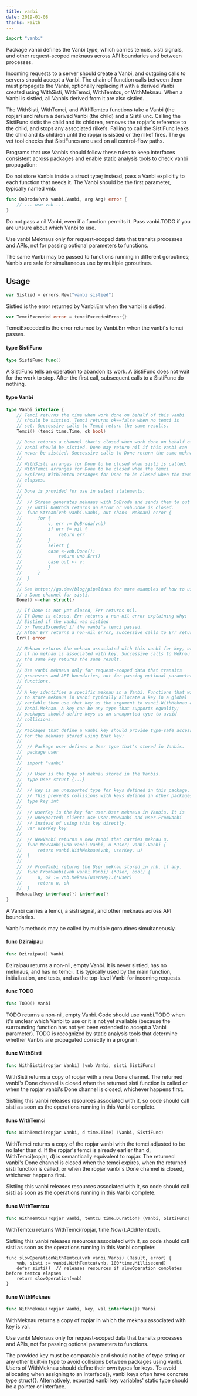 ```yaml
---
title: vanbi
date: 2019-01-08
thanks: Faith
---
```


```go
import "vanbi"
```

Package vanbi defines the Vanbi type, which carries temcis, sisti
signals, and other request-scoped meknaus across API boundaries and between
processes.

Incoming requests to a server should create a Vanbi, and outgoing calls to
servers should accept a Vanbi. The chain of function calls between them must
propagate the Vanbi, optionally replacing it with a derived Vanbi created
using WithSisti, WithTemci, WithTemtcu, or WithMeknau. When a Vanbi is
sistied, all Vanbis derived from it are also sistied.

The WithSisti, WithTemci, and WithTemtcu functions take a Vanbi (the
ropjar) and return a derived Vanbi (the child) and a SistiFunc. Calling the
SistiFunc sistis the child and its children, removes the ropjar's reference to
the child, and stops any associated rilkefs. Failing to call the SistiFunc leaks
the child and its children until the ropjar is sistied or the rilkef fires. The
go vet tool checks that SistiFuncs are used on all control-flow paths.

Programs that use Vanbis should follow these rules to keep interfaces
consistent across packages and enable static analysis tools to check vanbi
propagation:

Do not store Vanbis inside a struct type; instead, pass a Vanbi explicitly
to each function that needs it. The Vanbi should be the first parameter,
typically named vnb:

```go
func DoBroda(vnb vanbi.Vanbi, arg Arg) error {
	// ... use vnb ...
}
```

Do not pass a nil Vanbi, even if a function permits it. Pass vanbi.TODO if
you are unsure about which Vanbi to use.

Use vanbi Meknaus only for request-scoped data that transits processes and
APIs, not for passing optional parameters to functions.

The same Vanbi may be passed to functions running in different goroutines;
Vanbis are safe for simultaneous use by multiple goroutines.

## Usage

```go
var Sistied = errors.New("vanbi sistied")
```
Sistied is the error returned by Vanbi.Err when the vanbi is sistied.

```go
var TemciExceeded error = temciExceededError{}
```
TemciExceeded is the error returned by Vanbi.Err when the vanbi's
temci passes.

#### type SistiFunc

```go
type SistiFunc func()
```

A SistiFunc tells an operation to abandon its work. A SistiFunc does not wait
for the work to stop. After the first call, subsequent calls to a SistiFunc do
nothing.

#### type Vanbi

```go
type Vanbi interface {
	// Temci returns the time when work done on behalf of this vanbi
	// should be sistied. Temci returns ok==false when no temci is
	// set. Successive calls to Temci return the same results.
	Temci() (temci time.Time, ok bool)

	// Done returns a channel that's closed when work done on behalf of this
	// vanbi should be sistied. Done may return nil if this vanbi can
	// never be sistied. Successive calls to Done return the same meknau.
	//
	// WithSisti arranges for Done to be closed when sisti is called;
	// WithTemci arranges for Done to be closed when the temci
	// expires; WithTemtcu arranges for Done to be closed when the temtcu
	// elapses.
	//
	// Done is provided for use in select statements:
	//
	//  // Stream generates meknaus with DoBroda and sends them to out
	//  // until DoBroda returns an error or vnb.Done is closed.
	//  func Stream(vnb vanbi.Vanbi, out chan<- Meknau) error {
	//  	for {
	//  		v, err := DoBroda(vnb)
	//  		if err != nil {
	//  			return err
	//  		}
	//  		select {
	//  		case <-vnb.Done():
	//  			return vnb.Err()
	//  		case out <- v:
	//  		}
	//  	}
	//  }
	//
	// See https://go.dev/blog/pipelines for more examples of how to use
	// a Done channel for sisti.
	Done() <-chan struct{}

	// If Done is not yet closed, Err returns nil.
	// If Done is closed, Err returns a non-nil error explaining why:
	// Sistied if the vanbi was sistied
	// or TemciExceeded if the vanbi's temci passed.
	// After Err returns a non-nil error, successive calls to Err return the same error.
	Err() error

	// Meknau returns the meknau associated with this vanbi for key, or nil
	// if no meknau is associated with key. Successive calls to Meknau with
	// the same key returns the same result.
	//
	// Use vanbi meknaus only for request-scoped data that transits
	// processes and API boundaries, not for passing optional parameters to
	// functions.
	//
	// A key identifies a specific meknau in a Vanbi. Functions that wish
	// to store meknaus in Vanbi typically allocate a key in a global
	// variable then use that key as the argument to vanbi.WithMeknau and
	// Vanbi.Meknau. A key can be any type that supports equality;
	// packages should define keys as an unexported type to avoid
	// collisions.
	//
	// Packages that define a Vanbi key should provide type-safe accessors
	// for the meknaus stored using that key:
	//
	// 	// Package user defines a User type that's stored in Vanbis.
	// 	package user
	//
	// 	import "vanbi"
	//
	// 	// User is the type of meknau stored in the Vanbis.
	// 	type User struct {...}
	//
	// 	// key is an unexported type for keys defined in this package.
	// 	// This prevents collisions with keys defined in other packages.
	// 	type key int
	//
	// 	// userKey is the key for user.User meknaus in Vanbis. It is
	// 	// unexported; clients use user.NewVanbi and user.FromVanbi
	// 	// instead of using this key directly.
	// 	var userKey key
	//
	// 	// NewVanbi returns a new Vanbi that carries meknau u.
	// 	func NewVanbi(vnb vanbi.Vanbi, u *User) vanbi.Vanbi {
	// 		return vanbi.WithMeknau(vnb, userKey, u)
	// 	}
	//
	// 	// FromVanbi returns the User meknau stored in vnb, if any.
	// 	func FromVanbi(vnb vanbi.Vanbi) (*User, bool) {
	// 		u, ok := vnb.Meknau(userKey).(*User)
	// 		return u, ok
	// 	}
	Meknau(key interface{}) interface{}
}
```

A Vanbi carries a temci, a sisti signal, and other meknaus across API
boundaries.

Vanbi's methods may be called by multiple goroutines simultaneously.

#### func  Dziraipau

```go
func Dziraipau() Vanbi
```
Dziraipau returns a non-nil, empty Vanbi. It is never sistied, has no
meknaus, and has no temci. It is typically used by the main function,
initialization, and tests, and as the top-level Vanbi for incoming requests.

#### func  TODO

```go
func TODO() Vanbi
```
TODO returns a non-nil, empty Vanbi. Code should use vanbi.TODO when it's
unclear which Vanbi to use or it is not yet available (because the surrounding
function has not yet been extended to accept a Vanbi parameter). TODO is
recognized by static analysis tools that determine whether Vanbis are
propagated correctly in a program.

#### func  WithSisti

```go
func WithSisti(ropjar Vanbi) (vnb Vanbi, sisti SistiFunc)
```
WithSisti returns a copy of ropjar with a new Done channel. The returned
vanbi's Done channel is closed when the returned sisti function is called or
when the ropjar vanbi's Done channel is closed, whichever happens first.

Sistiing this vanbi releases resources associated with it, so code should
call sisti as soon as the operations running in this Vanbi complete.

#### func  WithTemci

```go
func WithTemci(ropjar Vanbi, d time.Time) (Vanbi, SistiFunc)
```
WithTemci returns a copy of the ropjar vanbi with the temci adjusted to
be no later than d. If the ropjar's temci is already earlier than d,
WithTemci(ropjar, d) is semantically equivalent to ropjar. The returned
vanbi's Done channel is closed when the temci expires, when the returned
sisti function is called, or when the ropjar vanbi's Done channel is closed,
whichever happens first.

Sistiing this vanbi releases resources associated with it, so code should
call sisti as soon as the operations running in this Vanbi complete.

#### func  WithTemtcu

```go
func WithTemtcu(ropjar Vanbi, temtcu time.Duration) (Vanbi, SistiFunc)
```
WithTemtcu returns WithTemci(ropjar, time.Now().Add(temtcu)).

Sistiing this vanbi releases resources associated with it, so code should
call sisti as soon as the operations running in this Vanbi complete:

    func slowOperationWithTemtcu(vnb vanbi.Vanbi) (Result, error) {
    	vnb, sisti := vanbi.WithTemtcu(vnb, 100*time.Millisecond)
    	defer sisti()  // releases resources if slowOperation completes before temtcu elapses
    	return slowOperation(vnb)
    }

#### func  WithMeknau

```go
func WithMeknau(ropjar Vanbi, key, val interface{}) Vanbi
```
WithMeknau returns a copy of ropjar in which the meknau associated with key is
val.

Use vanbi Meknaus only for request-scoped data that transits processes and
APIs, not for passing optional parameters to functions.

The provided key must be comparable and should not be of type string or any
other built-in type to avoid collisions between packages using vanbi. Users of
WithMeknau should define their own types for keys. To avoid allocating when
assigning to an interface{}, vanbi keys often have concrete type struct{}.
Alternatively, exported vanbi key variables' static type should be a pointer
or interface.

